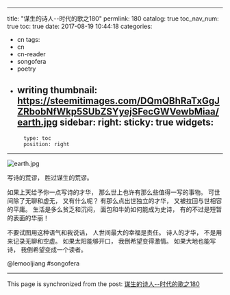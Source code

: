 
---
title: "谋生的诗人--时代的歌之180"
permlink: 180
catalog: true
toc_nav_num: true
toc: true
date: 2017-08-19 10:44:18
categories:
- cn
tags:
- cn
- cn-reader
- songofera
- poetry
- writing
thumbnail: https://steemitimages.com/DQmQBhRaTxGgJZRbobNfWkp5SUbZSYyejSFecGWVewbMiaa/earth.jpg
sidebar:
    right:
        sticky: true
widgets:
    -
        type: toc
        position: right
---


![earth.jpg](https://steemitimages.com/DQmQBhRaTxGgJZRbobNfWkp5SUbZSYyejSFecGWVewbMiaa/earth.jpg)



写诗的荒谬，
胜过谋生的荒谬。

如果上天给予你一点写诗的才华，
那么世上也许有那么些值得一写的事物。
可世间除了无聊和虚无，
又有什么呢？
有那么点出世独立的才华，
又被拉回与世相容的平庸。
生活是多么贫乏和沉闷，
面包和牛奶如何能成为史诗，
有的不过是短暂的表面的华丽！

不要试图用这种语气和我说话，
人世间最大的幸福是责任。
诗人的才华，
不是用来记录无聊和空虚。
如果太阳能够开口，
我倒希望变得激情。
如果大地也能写诗，
我倒希望变成一个读者。

@lemooljiang #songofera

- - -

This page is synchronized from the post: [谋生的诗人--时代的歌之180](https://steemit.com/@lemooljiang/180)
